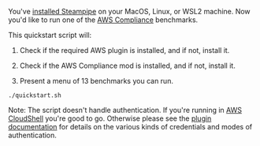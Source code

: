 You've [installed Steampipe](https://steampipe.io/downloads) on your MacOS, Linux, or WSL2 machine. Now you'd like to run one of the [AWS Compliance](https://hub.steampipe.io/mods/turbot/aws_compliance/controls/benchmark.audit_manager_control_tower) benchmarks. 

This quickstart script will:

1. Check if the required AWS plugin is installed, and if not, install it.

2. Check if the AWS Compliance mod is installed, and if not, install it.

3. Present a menu of 13 benchmarks you can run.

```
./quickstart.sh
```

Note: The script doesn't handle authentication. If you're running in [AWS CloudShell](https://dev.to/aws-builders/instantly-query-aws-with-sql-in-cloudshell-hd0) you're good to go. Otherwise please see the [plugin documentation](https://hub.steampipe.io/plugins/turbot/aws) for details on the various kinds of credentials and modes of authentication.
